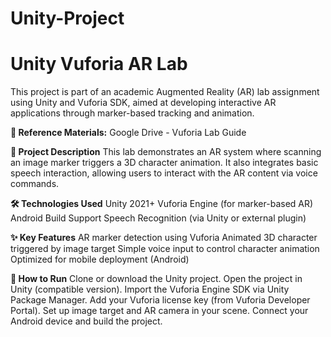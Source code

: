 # Unity-Project

# Unity Vuforia AR Lab
This project is part of an academic Augmented Reality (AR) lab assignment using Unity and Vuforia SDK, aimed at developing interactive AR applications through marker-based tracking and animation.

**🔗 Reference Materials:**
Google Drive - Vuforia Lab Guide

**📱 Project Description**
This lab demonstrates an AR system where scanning an image marker triggers a 3D character animation. It also integrates basic speech interaction, allowing users to interact with the AR content via voice commands.

**🛠️ Technologies Used**
Unity 2021+
Vuforia Engine (for marker-based AR)
Android Build Support
Speech Recognition (via Unity or external plugin)

**✨ Key Features**
AR marker detection using Vuforia
Animated 3D character triggered by image target
Simple voice input to control character animation
Optimized for mobile deployment (Android)

**🚀 How to Run**
Clone or download the Unity project.
Open the project in Unity (compatible version).
Import the Vuforia Engine SDK via Unity Package Manager.
Add your Vuforia license key (from Vuforia Developer Portal).
Set up image target and AR camera in your scene.
Connect your Android device and build the project.
